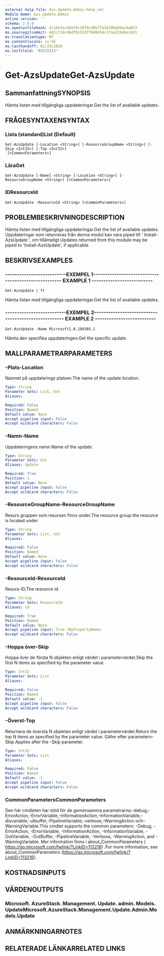 ```yaml
---
external help file: Azs.Update.Admin-help.xml
Module Name: Azs.Update.Admin
online version: ''
schema: 2.0.0
ms.openlocfilehash: dc16e5ecb0a70c20f9cd8b77b16208a09ac0a023
ms.sourcegitcommit: 4d2c178cd6df9151877b08d54c1f4a228dbec9d1
ms.translationtype: MT
ms.contentlocale: sv-SE
ms.lasthandoff: 01/29/2020
ms.locfileid: "93572212"
---
```

# <span data-ttu-id="119c7-101">Get-AzsUpdate</span><span class="sxs-lookup"><span data-stu-id="119c7-101">Get-AzsUpdate</span></span>

## <span data-ttu-id="119c7-102">Sammanfattning</span><span class="sxs-lookup"><span data-stu-id="119c7-102">SYNOPSIS</span></span>
<span data-ttu-id="119c7-103">Hämta listan med tillgängliga uppdateringar.</span><span class="sxs-lookup"><span data-stu-id="119c7-103">Get the list of available updates.</span></span>

## <span data-ttu-id="119c7-104">FRÅGESYNTAXEN</span><span class="sxs-lookup"><span data-stu-id="119c7-104">SYNTAX</span></span>

### <span data-ttu-id="119c7-105">Lista (standard)</span><span class="sxs-lookup"><span data-stu-id="119c7-105">List (Default)</span></span>
```
Get-AzsUpdate [-Location <String>] [-ResourceGroupName <String>] [-Skip <Int32>] [-Top <Int32>]
 [<CommonParameters>]
```

### <span data-ttu-id="119c7-106">Lära</span><span class="sxs-lookup"><span data-stu-id="119c7-106">Get</span></span>
```
Get-AzsUpdate [-Name] <String> [-Location <String>] [-ResourceGroupName <String>] [<CommonParameters>]
```

### <span data-ttu-id="119c7-107">ID</span><span class="sxs-lookup"><span data-stu-id="119c7-107">ResourceId</span></span>
```
Get-AzsUpdate -ResourceId <String> [<CommonParameters>]
```

## <span data-ttu-id="119c7-108">PROBLEMBESKRIVNING</span><span class="sxs-lookup"><span data-stu-id="119c7-108">DESCRIPTION</span></span>
<span data-ttu-id="119c7-109">Hämta listan med tillgängliga uppdateringar.</span><span class="sxs-lookup"><span data-stu-id="119c7-109">Get the list of available updates.</span></span> <span data-ttu-id="119c7-110">Uppdateringar som returneras från denna modul kan vara piped till ' Install-AzsUpdate ', om tillämpligt.</span><span class="sxs-lookup"><span data-stu-id="119c7-110">Updates returned from this module may be piped to 'Install-AzsUpdate', if applicable.</span></span>

## <span data-ttu-id="119c7-111">BESKRIVS</span><span class="sxs-lookup"><span data-stu-id="119c7-111">EXAMPLES</span></span>

### <span data-ttu-id="119c7-112">--------------------------EXEMPEL 1--------------------------</span><span class="sxs-lookup"><span data-stu-id="119c7-112">-------------------------- EXAMPLE 1 --------------------------</span></span>
```
Get-AzsUpdate | ft
```

<span data-ttu-id="119c7-113">Hämta listan med tillgängliga uppdateringar.</span><span class="sxs-lookup"><span data-stu-id="119c7-113">Get the list of available updates.</span></span>

### <span data-ttu-id="119c7-114">--------------------------EXEMPEL 2--------------------------</span><span class="sxs-lookup"><span data-stu-id="119c7-114">-------------------------- EXAMPLE 2 --------------------------</span></span>
```
Get-AzsUpdate -Name Microsoft1.0.180305.1
```

<span data-ttu-id="119c7-115">Hämta den specifika uppdateringen.</span><span class="sxs-lookup"><span data-stu-id="119c7-115">Get the specific update.</span></span>

## <span data-ttu-id="119c7-116">MALLPARAMETRAR</span><span class="sxs-lookup"><span data-stu-id="119c7-116">PARAMETERS</span></span>

### <span data-ttu-id="119c7-117">-Plats</span><span class="sxs-lookup"><span data-stu-id="119c7-117">-Location</span></span>
<span data-ttu-id="119c7-118">Namnet på uppdaterings platsen.</span><span class="sxs-lookup"><span data-stu-id="119c7-118">The name of the update location.</span></span>

```yaml
Type: String
Parameter Sets: List, Get
Aliases: 

Required: False
Position: Named
Default value: None
Accept pipeline input: False
Accept wildcard characters: False
```

### <span data-ttu-id="119c7-119">-Namn</span><span class="sxs-lookup"><span data-stu-id="119c7-119">-Name</span></span>
<span data-ttu-id="119c7-120">Uppdateringens namn.</span><span class="sxs-lookup"><span data-stu-id="119c7-120">Name of the update.</span></span>

```yaml
Type: String
Parameter Sets: Get
Aliases: Update

Required: True
Position: 1
Default value: None
Accept pipeline input: False
Accept wildcard characters: False
```

### <span data-ttu-id="119c7-121">-ResourceGroupName</span><span class="sxs-lookup"><span data-stu-id="119c7-121">-ResourceGroupName</span></span>
<span data-ttu-id="119c7-122">Resurs gruppen som resursen finns under.</span><span class="sxs-lookup"><span data-stu-id="119c7-122">The resource group the resource is located under.</span></span>

```yaml
Type: String
Parameter Sets: List, Get
Aliases: 

Required: False
Position: Named
Default value: None
Accept pipeline input: False
Accept wildcard characters: False
```

### <span data-ttu-id="119c7-123">-ResourceId</span><span class="sxs-lookup"><span data-stu-id="119c7-123">-ResourceId</span></span>
<span data-ttu-id="119c7-124">Resurs-ID.</span><span class="sxs-lookup"><span data-stu-id="119c7-124">The resource id.</span></span>

```yaml
Type: String
Parameter Sets: ResourceId
Aliases: id

Required: True
Position: Named
Default value: None
Accept pipeline input: True (ByPropertyName)
Accept wildcard characters: False
```

### <span data-ttu-id="119c7-125">-Hoppa över</span><span class="sxs-lookup"><span data-stu-id="119c7-125">-Skip</span></span>
<span data-ttu-id="119c7-126">Hoppa över de första N objekten enligt värdet i parametervärdet.</span><span class="sxs-lookup"><span data-stu-id="119c7-126">Skip the first N items as specified by the parameter value.</span></span>

```yaml
Type: Int32
Parameter Sets: List
Aliases: 

Required: False
Position: Named
Default value: -1
Accept pipeline input: False
Accept wildcard characters: False
```

### <span data-ttu-id="119c7-127">-Överst</span><span class="sxs-lookup"><span data-stu-id="119c7-127">-Top</span></span>
<span data-ttu-id="119c7-128">Returnera de översta N objekten enligt värdet i parametervärdet.</span><span class="sxs-lookup"><span data-stu-id="119c7-128">Return the top N items as specified by the parameter value.</span></span>
<span data-ttu-id="119c7-129">Gäller efter parametern-Skip.</span><span class="sxs-lookup"><span data-stu-id="119c7-129">Applies after the -Skip parameter.</span></span>

```yaml
Type: Int32
Parameter Sets: List
Aliases: 

Required: False
Position: Named
Default value: -1
Accept pipeline input: False
Accept wildcard characters: False
```

### <span data-ttu-id="119c7-130">CommonParameters</span><span class="sxs-lookup"><span data-stu-id="119c7-130">CommonParameters</span></span>
<span data-ttu-id="119c7-131">Den här cmdleten har stöd för de gemensamma parametrarna:-debug,-ErrorAction,-ErrorVariable,-InformationAction,-InformationVariable,-disvariable,-utbuffer,-PipelineVariable,-verbose,-WarningAction och-WarningVariable.</span><span class="sxs-lookup"><span data-stu-id="119c7-131">This cmdlet supports the common parameters: -Debug, -ErrorAction, -ErrorVariable, -InformationAction, -InformationVariable, -OutVariable, -OutBuffer, -PipelineVariable, -Verbose, -WarningAction, and -WarningVariable.</span></span> <span data-ttu-id="119c7-132">Mer information finns i about_CommonParameters ( https://go.microsoft.com/fwlink/?LinkID=113216) .</span><span class="sxs-lookup"><span data-stu-id="119c7-132">For more information, see about_CommonParameters (https://go.microsoft.com/fwlink/?LinkID=113216).</span></span>

## <span data-ttu-id="119c7-133">KOSTNADS</span><span class="sxs-lookup"><span data-stu-id="119c7-133">INPUTS</span></span>

## <span data-ttu-id="119c7-134">VÄRDEN</span><span class="sxs-lookup"><span data-stu-id="119c7-134">OUTPUTS</span></span>

### <span data-ttu-id="119c7-135">Microsoft. AzureStack. Management. Update. admin. Models. Update</span><span class="sxs-lookup"><span data-stu-id="119c7-135">Microsoft.AzureStack.Management.Update.Admin.Models.Update</span></span>

## <span data-ttu-id="119c7-136">ANMÄRKNINGAR</span><span class="sxs-lookup"><span data-stu-id="119c7-136">NOTES</span></span>

## <span data-ttu-id="119c7-137">RELATERADE LÄNKAR</span><span class="sxs-lookup"><span data-stu-id="119c7-137">RELATED LINKS</span></span>

